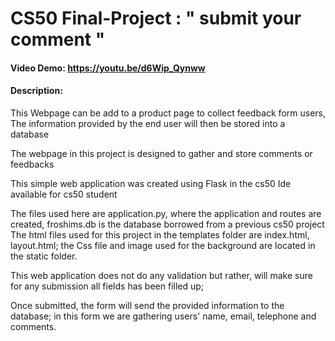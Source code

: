 # CS50 Final-Project : " submit your comment "
#### Video Demo:  <https://youtu.be/d6Wip_Qynww>
#### Description:
This Webpage can be add to a product page to collect feedback form users,
The information provided by the end user  will then be stored into a database

The webpage in this project is designed to gather and store comments or feedbacks

This simple  web application was created using Flask in the cs50 Ide available for cs50 student

The files used here  are application.py, where the application and routes are created,
froshims.db is the database borrowed from a previous cs50 project
The html files used for this project in the templates folder are index.html,
layout.html; the Css file and image used for the background are located in the static folder.

This web application does not do any validation but rather, will make sure for any submission
all fields has been filled up;

Once submitted, the form will send the provided information to the database; in this form we are
gathering users' name, email, telephone and comments.
